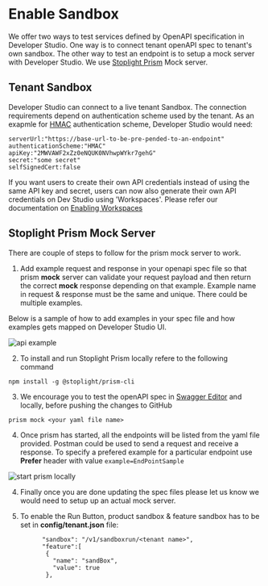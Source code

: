 # Enable Sandbox

We offer two ways to test services defined by OpenAPI specification in Developer Studio. One way is to connect tenant openAPI spec to tenant's own sandbox. The other way to test an endpoint is to setup a mock server with Developer Studio. We use [Stoplight Prism](https://meta.stoplight.io/docs/prism/ZG9jOjYx-overview) Mock server.

## Tenant Sandbox

Developer Studio can connect to a live tenant Sandbox. The connection requirements depend on authentication scheme used by the tenant. As an exapmle for [HMAC](https://en.wikipedia.org/wiki/HMAC) authentication scheme, Developer Studio would need:

```
serverUrl:"https://base-url-to-be-pre-pended-to-an-endpoint"
authenticationScheme:"HMAC"
apiKey:"2MWVAWF2xZz0eNQUK0NVhwpWYkr7gehG"
secret:"some secret"
selfSignedCert:false
```

If you want users to create their own API credentials instead of using the same API key and secret, users can now also generate their own API credentials on Dev Studio using 'Workspaces'. Please refer our documentation on [Enabling Workspaces]()

## Stoplight Prism Mock Server

There are couple of steps to follow for the prism mock server to work.

1. Add example request and response in your openapi spec file so that prism **mock** server can validate your request payload and then return the correct **mock** response depending on that example. Example name in request & response must be the same and unique. There could be multiple examples.

Below is a sample of how to add examples in your spec file and how examples gets mapped on Developer Studio UI.

![api example](images/api-example.png)

2. To install and run Stoplight Prism locally refere to the following command

`npm install -g @stoplight/prism-cli`

3. We encourage you to test the openAPI spec in [Swagger Editor](https://editor.swagger.io/) and locally, before pushing the changes to GitHub

`prism mock <your yaml file name>`

4. Once prism has started, all the endpoints will be listed from the yaml file provided. Postman could be used to send a request and receive a response. To specify a prefered example for a particular endpoint use **Prefer** header with value `example=EndPointSample`

![start prism locally](images/prism-postman-run.png)

4. Finally once you are done updating the spec files please let us know we would need to setup up an actual mock server.
5.  To enable the Run Button, product sandbox & feature sandbox has to be set in **config/tenant.json** file:

    ```
          "sandbox": "/v1/sandboxrun/<tenant name>",
          "feature":[
           {
             "name": "sandBox",
             "value": true
           },
    ```
